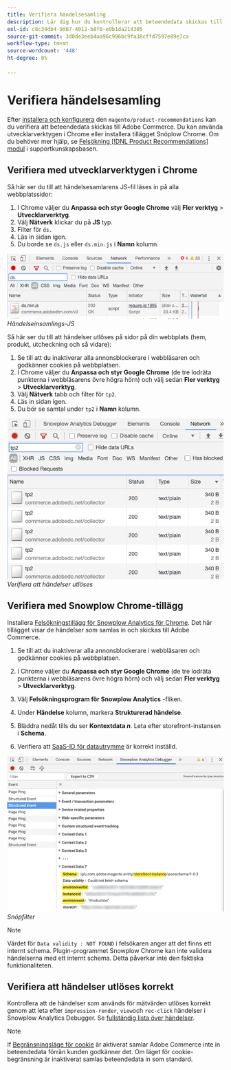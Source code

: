 ```yaml
---
title: Verifiera händelsesamling
description: Lär dig hur du kontrollerar att beteendedata skickas till Adobe Commerce.
exl-id: c8c34db4-9d87-4012-b8f0-e9b1da214305
source-git-commit: 3d0de3eeb4aa96c996bc9fa38cffd7597e89e7ca
workflow-type: tm+mt
source-wordcount: '448'
ht-degree: 0%

---
```


# Verifiera händelsesamling

Efter [installera och konfigurera](install-configure.md) den `magento/product-recommendations` kan du verifiera att beteendedata skickas till Adobe Commerce. Du kan använda utvecklarverktygen i Chrome eller installera tillägget Snöplow Chrome. Om du behöver mer hjälp, se [Felsökning [!DNL Product Recommendations] modul](https://support.magento.com/hc/en-us/articles/360042224851) i supportkunskapsbasen.

## Verifiera med utvecklarverktygen i Chrome

Så här ser du till att händelsesamlarens JS-fil läses in på alla webbplatssidor:

1. I Chrome väljer du **Anpassa och styr Google Chrome** välj **Fler verktyg** > **Utvecklarverktyg**.
1. Välj **Nätverk** klickar du på **JS** typ.
1. Filter för `ds.`
1. Läs in sidan igen.
1. Du borde se `ds.js` eller `ds.min.js` i **Namn** kolumn.

![Händelseinsamlings-JS](assets/filter-ds.png)
_Händelseinsamlings-JS_

Så här ser du till att händelser utlöses på sidor på din webbplats (hem, produkt, utcheckning och så vidare):

1. Se till att du inaktiverar alla annonsblockerare i webbläsaren och godkänner cookies på webbplatsen.
1. I Chrome väljer du **Anpassa och styr Google Chrome** (de tre lodräta punkterna i webbläsarens övre högra hörn) och välj sedan **Fler verktyg** > **Utvecklarverktyg**.
1. Välj **Nätverk** tabb och filter för `tp2`.
1. Läs in sidan igen.
1. Du bör se samtal under `tp2` i **Namn** kolumn.

![Starthändelser](assets/filter-tp2.png)
_Verifiera att händelser utlöses_

## Verifiera med Snowplow Chrome-tillägg

Installera [Felsökningstillägg för Snowplow Analytics för Chrome](https://chrome.google.com/webstore/detail/snowplow-analytics-debugg/jbnlcgeengmijcghameodeaenefieedm). Det här tillägget visar de händelser som samlas in och skickas till Adobe Commerce.

1. Se till att du inaktiverar alla annonsblockerare i webbläsaren och godkänner cookies på webbplatsen.

1. I Chrome väljer du **Anpassa och styr Google Chrome** (de tre lodräta punkterna i webbläsarens övre högra hörn) och välj sedan **Fler verktyg** > **Utvecklarverktyg**.

1. Välj **Felsökningsprogram för Snowplow Analytics** -fliken.

1. Under **Händelse** kolumn, markera **Strukturerad händelse**.

1. Bläddra nedåt tills du ser **Kontextdata _n_**. Leta efter storefront-instansen i **Schema**.

1. Verifiera att [SaaS-ID för datautrymme](https://experienceleague.adobe.com/docs/commerce-admin/config/services/saas.html) är korrekt inställd.

![filtret Snöpflöde](assets/snowplow-filter.png)
_Snöpfilter_

>[!NOTE]
>
> Värdet för `Data validity : NOT FOUND` i felsökaren anger att det finns ett internt schema. Plugin-programmet Snowplow Chrome kan inte validera händelserna med ett internt schema. Detta påverkar inte den faktiska funktionaliteten.

## Verifiera att händelser utlöses korrekt

Kontrollera att de händelser som används för mätvärden utlöses korrekt genom att leta efter `impression-render`, `view`och `rec-click` händelser i Snowplow Analytics Debugger. Se [fullständig lista över händelser](https://experienceleague.adobe.com/docs/commerce-merchant-services/product-recommendations/developer/events.html).

>[!NOTE]
>
> If [Begränsningsläge för cookie](https://experienceleague.adobe.com/docs/commerce-admin/start/compliance/privacy/compliance-cookie-law.html) är aktiverat samlar Adobe Commerce inte in beteendedata förrän kunden godkänner det. Om läget för cookie-begränsning är inaktiverat samlas beteendedata in som standard.
